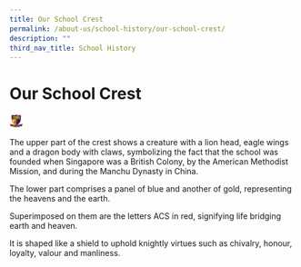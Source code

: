 ```yaml
---
title: Our School Crest
permalink: /about-us/school-history/our-school-crest/
description: ""
third_nav_title: School History
---
```

#  **Our School Crest**


<img src="/images/acsp_school_crest_full_colour_l.png" width="24">

The upper part of the crest shows a creature with a lion head, eagle wings and a dragon body with claws,
symbolizing the fact that the school was founded when Singapore was a British Colony, by the American
Methodist Mission, and during the Manchu Dynasty in China.

The lower part comprises a panel of blue and another of gold, representing the heavens and the earth.

Superimposed on them are the letters ACS in red, signifying life bridging earth and heaven.

It is shaped like a shield to uphold knightly virtues such as chivalry,
honour, loyalty, valour and manliness.